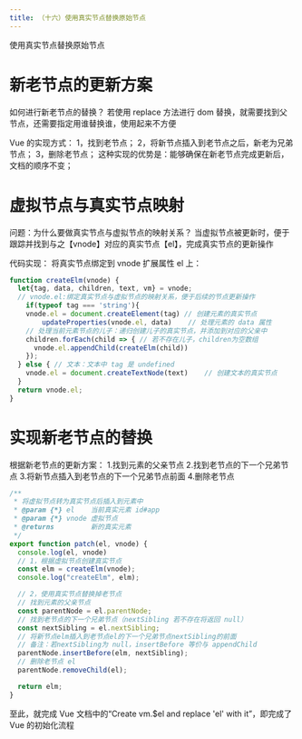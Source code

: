 ```yaml
---
title: （十六）使用真实节点替换原始节点
---
```


使用真实节点替换原始节点

<!-- more -->

# 新老节点的更新方案

如何进行新老节点的替换？
若使用 replace 方法进行 dom 替换，就需要找到父节点，还需要指定用谁替换谁，使用起来不方便

Vue 的实现方式：
1，找到老节点；
2，将新节点插入到老节点之后，新老为兄弟节点；
3，删除老节点；
这种实现的优势是：能够确保在新老节点完成更新后，文档的顺序不变；

# 虚拟节点与真实节点映射

问题：为什么要做真实节点与虚拟节点的映射关系？
当虚拟节点被更新时，便于跟踪并找到与之【vnode】对应的真实节点【el】，完成真实节点的更新操作

代码实现：
将真实节点绑定到 vnode 扩展属性 el 上：

```js
function createElm(vnode) {
  let{tag, data, children, text, vm} = vnode;
  // vnode.el:绑定真实节点与虚拟节点的映射关系，便于后续的节点更新操作
	if(typeof tag === 'string'){
    vnode.el = document.createElement(tag) // 创建元素的真实节点
		updateProperties(vnode.el, data)	// 处理元素的 data 属性
    // 处理当前元素节点的儿子：递归创建儿子的真实节点，并添加到对应的父亲中
    children.forEach(child => { // 若不存在儿子，children为空数组
      vnode.el.appendChild(createElm(child))
    });
  } else { // 文本：文本中 tag 是 undefined
    vnode.el = document.createTextNode(text)	// 创建文本的真实节点
  }
  return vnode.el;
}
```

# 实现新老节点的替换

根据新老节点的更新方案： 1.找到元素的父亲节点 2.找到老节点的下一个兄弟节点 3.将新节点插入到老节点的下一个兄弟节点前面 4.删除老节点

```js
/**
 * 将虚拟节点转为真实节点后插入到元素中
 * @param {*} el    当前真实元素 id#app
 * @param {*} vnode 虚拟节点
 * @returns         新的真实元素
 */
export function patch(el, vnode) {
  console.log(el, vnode)
  // 1，根据虚拟节点创建真实节点
  const elm = createElm(vnode);
  console.log("createElm", elm);

  // 2，使用真实节点替换掉老节点
  // 找到元素的父亲节点
  const parentNode = el.parentNode;
  // 找到老节点的下一个兄弟节点（nextSibling 若不存在将返回 null）
  const nextSibling = el.nextSibling;
  // 将新节点elm插入到老节点el的下一个兄弟节点nextSibling的前面
  // 备注：若nextSibling为 null，insertBefore 等价与 appendChild
  parentNode.insertBefore(elm, nextSibling);
  // 删除老节点 el
  parentNode.removeChild(el);

  return elm;
}
```

至此，就完成 Vue 文档中的“Create vm.$el and replace 'el' with it”，即完成了 Vue 的初始化流程
